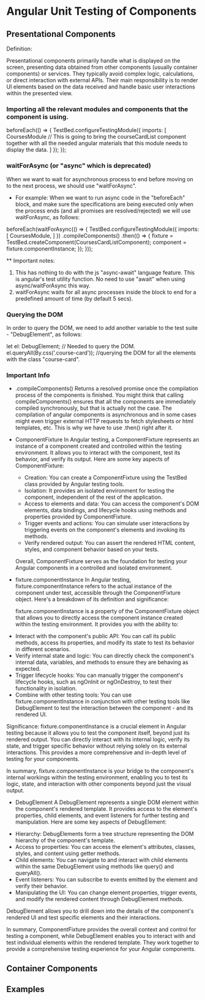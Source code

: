 # Angular Unit Testing of Components

## Presentational Components
Definition:

Presentational components primarily handle what is displayed on the screen, presenting data obtained from other components (usually container components) or services. They typically avoid complex logic, calculations, or direct interaction with external APIs. Their main responsibility is to render UI elements based on the data received and handle basic user interactions within the presented view.

### Importing all the relevant modules and components that the component is using.
 beforeEach(() => {
    TestBed.configureTestingModule({
      imports: [
        CoursesModule // This is going to bring the courseCardList component together with all the needed angular materials that this module needs to display the data.
      ]
    });
  });

### waitForAsync (or "async" which is deprecated)
When we want to wait for asynchronous process to end before moving on to the next process, we should use "waitForAsync".
* For example:
When we want to run async code in the "beforeEach" block, and make sure the specifications are being executed only when the process ends (and all promises are resolved/rejected) we will use waitForAsync, as follows:

 beforeEach(waitForAsync(() => {
    TestBed.configureTestingModule({
      imports: [
        CoursesModule,
      ]
    })
      .compileComponents()
      .then(() => {
        fixture = TestBed.createComponent(CoursesCardListComponent);
        component = fixture.componentInstance;
      });
  }));

** Important notes:
  1. This has nothing to do with the js "async-await" language feature. This is angular's test utility function. No need to use "await" when using async/waitForAsync this way.
  2. waitForAsync waits for all async processes inside the block to end for a predefined amount of time (by default 5 secs).

### Querying the DOM
In order to query the DOM, we need to add another variable to the test suite - "DebugElement", as follows:

 let el: DebugElement; // Needed to query the DOM.
 el.queryAll(By.css('.course-card')); //querying the DOM for all the elements with the class "course-card".

### Important Info
* .compileComponents()
Returns a resolved promise once the compilation process of the components is finished.
You might think that calling compileComponents() ensures that all the components are immediately compiled synchronously, but that is actually not the case.
The compilation of angular components is asynchronous and in some cases might even trigger external HTTP requests to fetch stylesheets or html templates, etc.
This is why we have to use .then() right after it.

* ComponentFixture
  In Angular testing, a ComponentFixture represents an instance of a component created and controlled within the testing environment. It allows you to interact with the component, test its behavior, and verify its output. Here are some key aspects of ComponentFixture:

  - Creation: You can create a ComponentFixture using the TestBed class provided by Angular testing tools.
  - Isolation: It provides an isolated environment for testing the component, independent of the rest of the application.
  - Access to elements and data: You can access the component's DOM elements, data bindings, and lifecycle hooks using methods and properties provided by ComponentFixture.
  - Trigger events and actions: You can simulate user interactions by triggering events on the component's elements and invoking its methods.
  - Verify rendered output: You can assert the rendered HTML content, styles, and component behavior based on your tests.
  
  Overall, ComponentFixture serves as the foundation for testing your Angular components in a controlled and isolated environment.

* fixture.componentInstance
  In Angular testing, fixture.componentInstance refers to the actual instance of the component under test, accessible through the ComponentFixture object. Here's a breakdown of its definition and significance:

  fixture.componentInstance is a property of the ComponentFixture object that allows you to directly access the component instance created within the testing environment. It provides you with the ability to:

- Interact with the component's public API: You can call its public methods, access its properties, and modify its state to test its behavior in different scenarios.
- Verify internal state and logic: You can directly check the component's internal data, variables, and methods to ensure they are behaving as expected.
- Trigger lifecycle hooks: You can manually trigger the component's lifecycle hooks, such as ngOnInit or ngOnDestroy, to test their functionality in isolation.
- Combine with other testing tools: You can use fixture.componentInstance in conjunction with other testing tools like DebugElement to test the interaction between the component - and its rendered UI.

Significance:
fixture.componentInstance is a crucial element in Angular testing because it allows you to test the component itself, beyond just its rendered output. You can directly interact with its internal logic, verify its state, and trigger specific behavior without relying solely on its external interactions. This provides a more comprehensive and in-depth level of testing for your components.

In summary, fixture.componentInstance is your bridge to the component's internal workings within the testing environment, enabling you to test its logic, state, and interaction with other components beyond just the visual output.

* DebugElement
  A DebugElement represents a single DOM element within the component's rendered template. It provides access to the element's properties, child elements, and event listeners for further testing and manipulation. Here are some key aspects of DebugElement:

- Hierarchy: DebugElements form a tree structure representing the DOM hierarchy of the component's template.
- Access to properties: You can access the element's attributes, classes, styles, and content using getter methods.
- Child elements: You can navigate to and interact with child elements within the same DebugElement using methods like query() and queryAll().
- Event listeners: You can subscribe to events emitted by the element and verify their behavior.
- Manipulating the UI: You can change element properties, trigger events, and modify the rendered content through DebugElement methods.

DebugElement allows you to drill down into the details of the component's rendered UI and test specific elements and their interactions.

In summary, ComponentFixture provides the overall context and control for testing a component, while DebugElement enables you to interact with and test individual elements within the rendered template. They work together to provide a comprehensive testing experience for your Angular components.

## Container Components

## Examples

